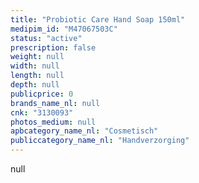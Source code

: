 ```yaml
---
title: "Probiotic Care Hand Soap 150ml"
medipim_id: "M47067503C"
status: "active"
prescription: false
weight: null
width: null
length: null
depth: null
publicprice: 0
brands_name_nl: null
cnk: "3130093"
photos_medium: null
apbcategory_name_nl: "Cosmetisch"
publiccategory_name_nl: "Handverzorging"
---
```

null
